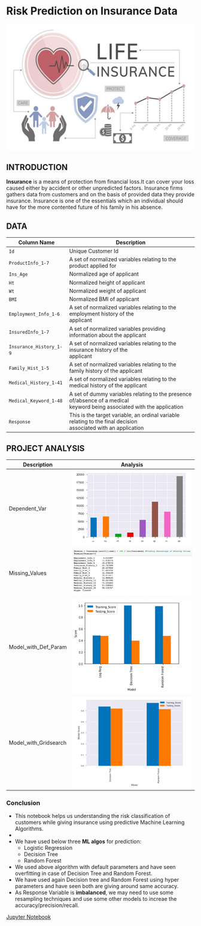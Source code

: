 # Risk Prediction on Insurance Data
![image.png](Image/Insurance.png)

## INTRODUCTION
__Insurance__ is a means of protection from financial loss.It can cover your loss caused either by accident or other unpredicted factors. Insurance firms gathers data from customers and on the basis of provided data they provide insurance. Insurance is one of the essentials which an individual should have for the more contented future of his family in his absence.

## DATA
| Column Name | Description |
| --- | --- |
| `Id` | Unique Customer Id |
| `ProductInfo_1-7` | A set of normalized variables relating to the product applied for |
| `Ins_Age`| Normalized age of applicant|
| `Ht` | Normalized height of applicant |
| `Wt` | Normalized weight of applicant |
| `BMI` | Normalized BMI of applicant |
| `Employment_Info_1-6` | A set of normalized variables relating to the employment history of the<br> applicant |
| `InsuredInfo_1-7` | A set of normalized variables providing information about the applicant |
| `Insurance_History_1-9` | A set of normalized variables relating to the insurance history of the<br> applicant |
| `Family_Hist_1-5` | A set of normalized variables relating to the family history of the applicant |
| `Medical_History_1-41` | A set of normalized variables relating to the medical history of the applicant |
| `Medical_Keyword_1-48` | A set of dummy variables relating to the presence of/absence of a medical<br> keyword being associated with the application |
| `Response` | This is the target variable, an ordinal variable relating to the final decision <br>associated with an application |


## PROJECT ANALYSIS
| Description | Analysis |
| --- | --- |
| Dependent_Var | ![image.png](Image/Response.png) |
| Missing_Values | ![image.png](Image/Missing.png) |
| Model_with_Def_Param | ![image.png](Image/Default_param.png) |
| Model_with_Gridsearch | ![image.png](Image/Grid_sear.png) |


### Conclusion
- This notebook helps us understanding the risk classification of customers while giving insurance using predictive Machine Learning Algorithms.
- 
- We have used below three __ML algos__ for prediction:
    - Logistic Regression
    - Decision Tree
    - Random Forest
- We used above algorithm with default parameters and have seen overfitting in case of Decision Tree and Random Forest.
- We have used again Decision tree and Random Forest using hyper parameters and have seen both are giving around same accuracy.
- As Response Variable is __imbalanced__, we may need to use some resampling techniques and use some other models to increae the accuracy/precision/recall.

[Jupyter Notebook](./Insurance.ipynb)
